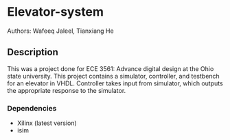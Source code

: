 # Elevator-system
Authors: Wafeeq Jaleel, Tianxiang He

## Description
This was a project done for ECE 3561: Advance digital design at the Ohio state university. This project contains a simulator, controller, and testbench for an elevator in VHDL. Controller takes input from simulator, which outputs the appropriate response to the simulator. 

### Dependencies
* Xilinx (latest version)
* isim
